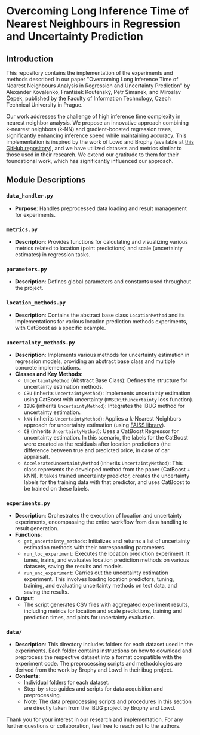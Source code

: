# Overcoming Long Inference Time of Nearest Neighbours in Regression and Uncertainty Prediction

## Introduction
This repository contains the implementation of the experiments and methods described in our paper "Overcoming Long Inference Time of Nearest Neighbours Analysis in Regression and Uncertainty Prediction" by Alexander Kovalenko, František Koutenský, Petr Šimánek, and Miroslav Čepek, published by the Faculty of Information Technology, Czech Technical University in Prague.

Our work addresses the challenge of high inference time complexity in nearest neighbor analysis. We propose an innovative approach combining k-nearest neighbors (k-NN) and gradient-boosted regression trees, significantly enhancing inference speed while maintaining accuracy. This implementation is inspired by the work of Lowd and Brophy (available at [this GitHub repository](https://github.com/jjbrophy47/ibug)), and we have utilized datasets and metrics similar to those used in their research. We extend our gratitude to them for their foundational work, which has significantly influenced our approach.

## Module Descriptions

### `data_handler.py`
- **Purpose**: Handles preprocessed data loading and result management for experiments.

### `metrics.py`
- **Description**: Provides functions for calculating and visualizing various metrics related to location (point predictions) and scale (uncertainty estimates) in regression tasks.

### `parameters.py`
- **Description**: Defines global parameters and constants used throughout the project.

### `location_methods.py`
- **Description**: Contains the abstract base class `LocationMethod` and its implementations for various location prediction methods experiments, with CatBoost as a specific example.

### `uncertainty_methods.py`
- **Description**: Implements various methods for uncertainty estimation in regression models, providing an abstract base class and multiple concrete implementations.
- **Classes and Key Methods**:
  - `UncertaintyMethod` (Abstract Base Class): Defines the structure for uncertainty estimation methods.
  - `CBU` (inherits `UncertaintyMethod`): Implements uncertainty estimation using CatBoost with uncertainty (`RMSEWithUncertainty` loss function).
  - `IBUG` (inherits `UncertaintyMethod`): Integrates the IBUG method for uncertainty estimation.
  - `kNN` (inherits `UncertaintyMethod`): Applies a k-Nearest Neighbors approach for uncertainty estimation (using [FAISS library](https://github.com/facebookresearch/faiss)).
  - `CB` (inherits `UncertaintyMethod`): Uses a CatBoost Regressor for uncertainty estimation. In this scenario, the labels for the CatBoost were created as the residuals after location predictions (the difference between true and predicted price, in case of car appraisal). 
  - `AcceleratedUncertaintyMethod` (inherits `UncertaintyMethod`): This class represents the developed method from the paper (CatBoost + kNN). It takes trained uncertainty predictor, creates the uncertainty labels for the training data with that predictor, and uses CatBoost to be trained on these labels.
    
### `experiments.py`
- **Description**: Orchestrates the execution of location and uncertainty experiments, encompassing the entire workflow from data handling to result generation.
- **Functions**:
  - `get_uncertainty_methods`: Initializes and returns a list of uncertainty estimation methods with their corresponding parameters.
  - `run_loc_experiment`: Executes the location prediction experiment. It tunes, trains, and evaluates location prediction methods on various datasets, saving the results and models.
  - `run_unc_experiment`: Carries out the uncertainty estimation experiment. This involves loading location predictors, tuning, training, and evaluating uncertainty methods on test data, and saving the results.
- **Output**:
  - The script generates CSV files with aggregated experiment results, including metrics for location and scale predictions, training and prediction times, and plots for uncertainty evaluation.
    
### `data/`
- **Description**: This directory includes folders for each dataset used in the experiments. Each folder contains instructions on how to download and preprocess the respective dataset into a format compatible with the experiment code. The preprocessing scripts and methodologies are derived from the work by Brophy and Lowd in their ibug project.
- **Contents**:
  - Individual folders for each dataset.
  - Step-by-step guides and scripts for data acquisition and preprocessing.
  - Note: The data preprocessing scripts and procedures in this section are directly taken from the IBUG project by Brophy and Lowd.


Thank you for your interest in our research and implementation. For any further questions or collaboration, feel free to reach out to the authors.
